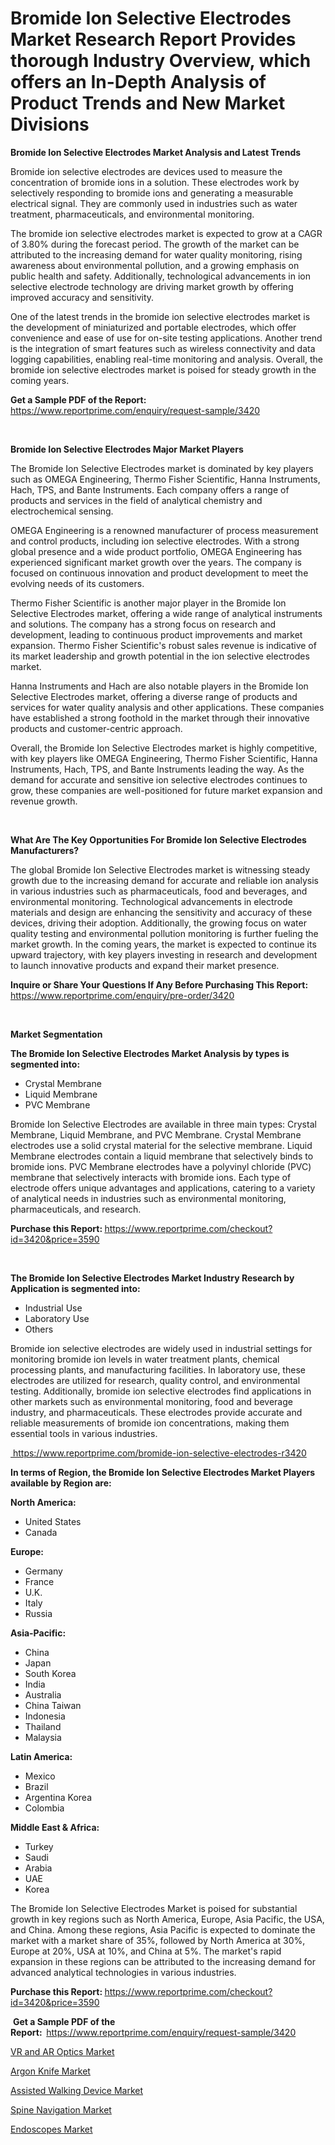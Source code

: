 <p><h1>Bromide Ion Selective Electrodes Market Research Report Provides thorough Industry Overview, which offers an In-Depth Analysis of Product Trends and New Market Divisions</h1></p><p><strong>Bromide Ion Selective Electrodes Market Analysis and Latest Trends</strong></p>
<p><p>Bromide ion selective electrodes are devices used to measure the concentration of bromide ions in a solution. These electrodes work by selectively responding to bromide ions and generating a measurable electrical signal. They are commonly used in industries such as water treatment, pharmaceuticals, and environmental monitoring.</p><p>The bromide ion selective electrodes market is expected to grow at a CAGR of 3.80% during the forecast period. The growth of the market can be attributed to the increasing demand for water quality monitoring, rising awareness about environmental pollution, and a growing emphasis on public health and safety. Additionally, technological advancements in ion selective electrode technology are driving market growth by offering improved accuracy and sensitivity.</p><p>One of the latest trends in the bromide ion selective electrodes market is the development of miniaturized and portable electrodes, which offer convenience and ease of use for on-site testing applications. Another trend is the integration of smart features such as wireless connectivity and data logging capabilities, enabling real-time monitoring and analysis. Overall, the bromide ion selective electrodes market is poised for steady growth in the coming years.</p></p>
<p><strong>Get a Sample PDF of the Report:&nbsp;</strong> <a href="https://www.reportprime.com/enquiry/request-sample/3420">https://www.reportprime.com/enquiry/request-sample/3420</a></p>
<p>&nbsp;</p>
<p><strong>Bromide Ion Selective Electrodes Major Market Players</strong></p>
<p><p>The Bromide Ion Selective Electrodes market is dominated by key players such as OMEGA Engineering, Thermo Fisher Scientific, Hanna Instruments, Hach, TPS, and Bante Instruments. Each company offers a range of products and services in the field of analytical chemistry and electrochemical sensing.</p><p>OMEGA Engineering is a renowned manufacturer of process measurement and control products, including ion selective electrodes. With a strong global presence and a wide product portfolio, OMEGA Engineering has experienced significant market growth over the years. The company is focused on continuous innovation and product development to meet the evolving needs of its customers.</p><p>Thermo Fisher Scientific is another major player in the Bromide Ion Selective Electrodes market, offering a wide range of analytical instruments and solutions. The company has a strong focus on research and development, leading to continuous product improvements and market expansion. Thermo Fisher Scientific's robust sales revenue is indicative of its market leadership and growth potential in the ion selective electrodes market.</p><p>Hanna Instruments and Hach are also notable players in the Bromide Ion Selective Electrodes market, offering a diverse range of products and services for water quality analysis and other applications. These companies have established a strong foothold in the market through their innovative products and customer-centric approach.</p><p>Overall, the Bromide Ion Selective Electrodes market is highly competitive, with key players like OMEGA Engineering, Thermo Fisher Scientific, Hanna Instruments, Hach, TPS, and Bante Instruments leading the way. As the demand for accurate and sensitive ion selective electrodes continues to grow, these companies are well-positioned for future market expansion and revenue growth.</p></p>
<p>&nbsp;</p>
<p><strong>What Are The Key Opportunities For Bromide Ion Selective Electrodes Manufacturers?</strong></p>
<p><p>The global Bromide Ion Selective Electrodes market is witnessing steady growth due to the increasing demand for accurate and reliable ion analysis in various industries such as pharmaceuticals, food and beverages, and environmental monitoring. Technological advancements in electrode materials and design are enhancing the sensitivity and accuracy of these devices, driving their adoption. Additionally, the growing focus on water quality testing and environmental pollution monitoring is further fueling the market growth. In the coming years, the market is expected to continue its upward trajectory, with key players investing in research and development to launch innovative products and expand their market presence.</p></p>
<p><strong>Inquire or Share Your Questions If Any Before Purchasing This Report:</strong> <a href="https://www.reportprime.com/enquiry/pre-order/3420">https://www.reportprime.com/enquiry/pre-order/3420</a></p>
<p>&nbsp;</p>
<p><strong>Market Segmentation</strong></p>
<p><strong>The Bromide Ion Selective Electrodes Market Analysis by types is segmented into:</strong></p>
<p><ul><li>Crystal Membrane</li><li>Liquid Membrane</li><li>PVC Membrane</li></ul></p>
<p><p>Bromide Ion Selective Electrodes are available in three main types: Crystal Membrane, Liquid Membrane, and PVC Membrane. Crystal Membrane electrodes use a solid crystal material for the selective membrane. Liquid Membrane electrodes contain a liquid membrane that selectively binds to bromide ions. PVC Membrane electrodes have a polyvinyl chloride (PVC) membrane that selectively interacts with bromide ions. Each type of electrode offers unique advantages and applications, catering to a variety of analytical needs in industries such as environmental monitoring, pharmaceuticals, and research.</p></p>
<p><strong>Purchase this Report:&nbsp;</strong><a href="https://www.reportprime.com/checkout?id=3420&price=3590">https://www.reportprime.com/checkout?id=3420&price=3590</a></p>
<p>&nbsp;</p>
<p><strong>The Bromide Ion Selective Electrodes Market Industry Research by Application is segmented into:</strong></p>
<p><ul><li>Industrial Use</li><li>Laboratory Use</li><li>Others</li></ul></p>
<p><p>Bromide ion selective electrodes are widely used in industrial settings for monitoring bromide ion levels in water treatment plants, chemical processing plants, and manufacturing facilities. In laboratory use, these electrodes are utilized for research, quality control, and environmental testing. Additionally, bromide ion selective electrodes find applications in other markets such as environmental monitoring, food and beverage industry, and pharmaceuticals. These electrodes provide accurate and reliable measurements of bromide ion concentrations, making them essential tools in various industries.</p></p>
<p><a href="https://www.reportprime.com/bromide-ion-selective-electrodes-r3420">&nbsp;https://www.reportprime.com/bromide-ion-selective-electrodes-r3420</a></p>
<p><strong>In terms of Region, the Bromide Ion Selective Electrodes Market Players available by Region are:</strong></p>
<p>
    <p> <strong> North America: </strong>
        <ul>
            <li>United States</li>
            <li>Canada</li>
        </ul>
        </p> 
    <p> <strong> Europe: </strong>
        <ul>
            <li>Germany</li>
            <li>France</li>
            <li>U.K.</li>
            <li>Italy</li>
            <li>Russia</li>
        </ul>
        </p> 
    <p> <strong> Asia-Pacific: </strong>
        <ul>
            <li>China</li>
            <li>Japan</li>
            <li>South Korea</li>
            <li>India</li>
            <li>Australia</li>
            <li>China Taiwan</li>
            <li>Indonesia</li>
            <li>Thailand</li>
            <li>Malaysia</li>
        </ul>
        </p> 
    <p> <strong> Latin America: </strong>
        <ul>
            <li>Mexico</li>
            <li>Brazil</li>
            <li>Argentina Korea</li>
            <li>Colombia</li>
        </ul>
        </p> 
    <p> <strong> Middle East & Africa: </strong>
        <ul>
            <li>Turkey</li>
            <li>Saudi</li>
            <li>Arabia</li>
            <li>UAE</li>
            <li>Korea</li>
        </ul>
    </p>
    </p>
<p><p>The Bromide Ion Selective Electrodes Market is poised for substantial growth in key regions such as North America, Europe, Asia Pacific, the USA, and China. Among these regions, Asia Pacific is expected to dominate the market with a market share of 35%, followed by North America at 30%, Europe at 20%, USA at 10%, and China at 5%. The market's rapid expansion in these regions can be attributed to the increasing demand for advanced analytical technologies in various industries.</p></p>
<p><strong>Purchase this Report: </strong><a href="https://www.reportprime.com/checkout?id=3420&price=3590">https://www.reportprime.com/checkout?id=3420&price=3590</a></p>
<p>&nbsp;<strong>Get a Sample PDF of the Report:&nbsp;&nbsp;</strong><a href="https://www.reportprime.com/enquiry/request-sample/3420">https://www.reportprime.com/enquiry/request-sample/3420</a></p>
<p><strong></strong></p>
<p><p><a href="https://github.com/santosh758595/Market-Research-Report-List-6/blob/main/vr-and-ar-optics-market.md">VR and AR Optics Market</a></p><p><a href="https://medium.com/@eltaoberts/argon-knife-market-research-report-exploring-market-size-and-revenue-analysis-for-argon-knife-6bc7626a1fed">Argon Knife Market</a></p><p><a href="https://medium.com/@sagorhossaincs33_80453/assisted-walking-device-industry-sector-new-technologies-and-market-impact-forecasted-for-period-4c72db8b0553">Assisted Walking Device Market</a></p><p><a href="https://medium.com/@sdonald04328/future-trends-in-global-spine-navigation-market-market-insights-and-analysis-from-2024-to-2031-in-02db1fe85134">Spine Navigation Market</a></p><p><a href="https://medium.com/@scottroberts2661/global-endoscopes-market-trends-insights-into-growth-opportunities-and-challenges-forecasted-from-6aae9a203f75">Endoscopes Market</a></p></p>